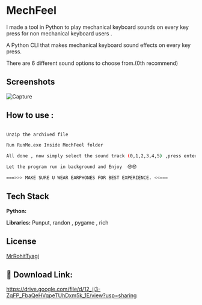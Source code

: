 
# MechFeel


I made a tool in Python to play mechanical keyboard sounds on every key press for non mechanical keyboard users .

A Python CLI that makes mechanical keyboard sound effects on every key press.


There are 6 different sound options to choose from.(0th recommend)




## Screenshots

![Capture](https://user-images.githubusercontent.com/92664353/173568752-000bd0ac-bed7-4330-9b15-44923580bbfd.JPG)



## How to use :



```bash

Unzip the archived file

Run RunMe.exe Inside MechFeel folder

All done , now simply select the sound track (0,1,2,3,4,5) ,press enter.

Let the program run in background and Enjoy  😎😎

===>>> MAKE SURE U WEAR EARPHONES FOR BEST EXPERIENCE. <<===

```
 
## Tech Stack

**Python:** 

**Libraries:** Punput, randon , pygame , rich


## License

[MrRohitTyagi](https://github.com/MrRohitTyagi)


## 🔗  Download Link:
https://drive.google.com/file/d/12_jj3-ZqFP_FbaQeHVqpeTUhDxm5k_1E/view?usp=sharing

